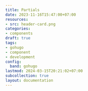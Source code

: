 ```yaml
---
title: Partials
date: 2023-11-16T15:47:00+07:00
resources:
- src: header-card.png
categories:
- components
draft: true
tags:
- gohugo
- component
- development
config:
  band: gohugo
lastmod: 2024-03-15T20:21:02+07:00
subcollection: true
layout: documentation
---
```

